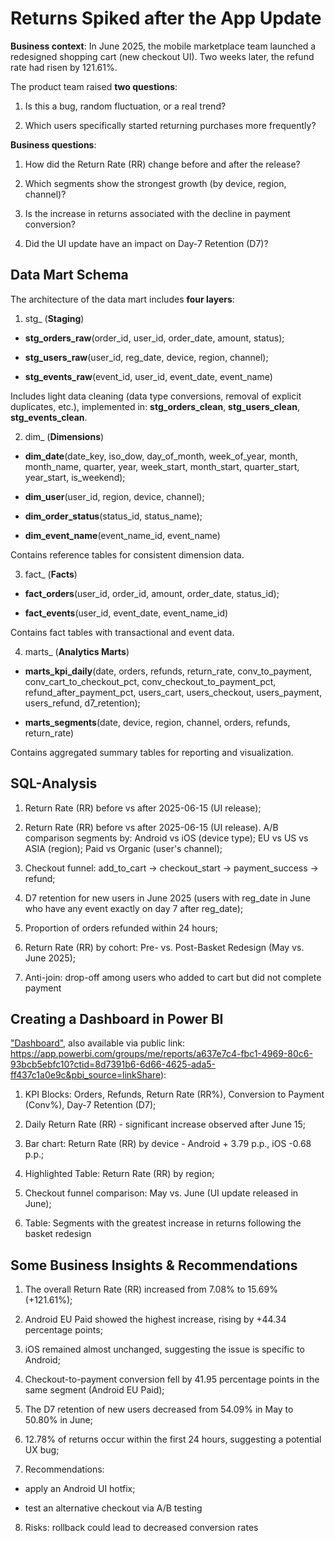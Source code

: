 # Returns Spiked after the App Update

**Business context**: In June 2025, the mobile marketplace team launched a redesigned shopping cart (new checkout UI). Two weeks later, the refund rate had risen by 121.61%.

The product team raised **two questions**:

1) Is this a bug, random fluctuation, or a real trend?

2) Which users specifically started returning purchases more frequently?

**Business questions**:

1) How did the Return Rate (RR) change before and after the release?

2) Which segments show the strongest growth (by device, region, channel)?

3) Is the increase in returns associated with the decline in payment conversion?

4) Did the UI update have an impact on Day-7 Retention (D7)?

## Data Mart Schema

The architecture of the data mart includes **four layers**:

1. stg_ (**Staging**)

- **stg_orders_raw**(order_id, user_id, order_date, amount, status);
  
- **stg_users_raw**(user_id, reg_date, device, region, channel);

- **stg_events_raw**(event_id, user_id, event_date, event_name)

Includes light data cleaning (data type conversions, removal of explicit duplicates, etc.), implemented in: **stg_orders_clean**, **stg_users_clean**, **stg_events_clean**.

2. dim_ (**Dimensions**)

- **dim_date**(date_key, iso_dow, day_of_month, week_of_year, month, month_name, quarter, year, week_start, month_start, quarter_start, year_start, is_weekend);

- **dim_user**(user_id, region, device, channel);

- **dim_order_status**(status_id, status_name);

- **dim_event_name**(event_name_id, event_name)

Contains reference tables for consistent dimension data.

3. fact_ (**Facts**)

- **fact_orders**(user_id, order_id, amount, order_date, status_id);

- **fact_events**(user_id, event_date, event_name_id)

Contains fact tables with transactional and event data.

4. marts_ (**Analytics Marts**)

- **marts_kpi_daily**(date, orders, refunds, return_rate, conv_to_payment, conv_cart_to_checkout_pct, conv_checkout_to_payment_pct, refund_after_payment_pct, users_cart, users_checkout, users_payment, users_refund, d7_retention);

- **marts_segments**(date, device, region, channel, orders, refunds, return_rate)

Contains aggregated summary tables for reporting and visualization.

## SQL-Analysis

1) Return Rate (RR) before vs after 2025-06-15 (UI release);

2) Return Rate (RR) before vs after 2025-06-15 (UI release). A/B comparison segments by: Android vs iOS (device type); EU vs US vs ASIA (region); Paid vs Organic (user's channel);

3) Checkout funnel: add_to_cart → checkout_start → payment_success → refund;

4) D7 retention for new users in June 2025 (users with reg_date in June who have any event exactly on day 7 after reg_date);

5) Proportion of orders refunded within 24 hours;

6) Return Rate (RR) by cohort: Pre- vs. Post-Basket Redesign (May vs. June 2025);

7) Anti-join: drop-off among users who added to cart but did not complete payment

## Creating a Dashboard in Power BI

["Dashboard"](power_bi/dashboard.pdf), also available via public link: https://app.powerbi.com/groups/me/reports/a637e7c4-fbc1-4969-80c6-93bcb5ebfc10?ctid=8d7391b6-6d66-4625-ada5-ff437c1a0e9c&pbi_source=linkShare):

1) KPI Blocks: Orders, Refunds, Return Rate (RR%), Conversion to Payment (Conv%), Day-7 Retention (D7);

2) Daily Return Rate (RR) - significant increase observed after June 15;

3) Bar chart: Return Rate (RR) by device - Android + 3.79 p.p., iOS -0.68 p.p.;

4) Highlighted Table: Return Rate (RR) by region;

5) Checkout funnel comparison: May vs. June (UI update released in June);

6) Table: Segments with the greatest increase in returns following the basket redesign

## Some Business Insights & Recommendations

1) The overall Return Rate (RR) increased from 7.08% to 15.69% (+121.61%);

2) Android EU Paid showed the highest increase, rising by +44.34 percentage points;

3) iOS remained almost unchanged, suggesting the issue is specific to Android;

4) Checkout-to-payment conversion fell by 41.95 percentage points in the same segment (Android EU Paid);

5) The D7 retention of new users decreased from 54.09% in May to 50.80% in June;

6) 12.78% of returns occur within the first 24 hours, suggesting a potential UX bug;

7) Recommendations:

- apply an Android UI hotfix;

- test an alternative checkout via A/B testing

8) Risks: rollback could lead to decreased conversion rates
